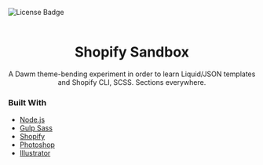 ![License Badge](https://img.shields.io/static/v1?label=license&message=MIT+License&color=brightgreen&style=for-the-badge)
<br />
<br />
<p align="center">


  <h1 align="center">Shopify Sandbox</h1>

  <p align="center">
    A Dawm theme-bending experiment in order to learn Liquid/JSON templates and Shopify CLI, SCSS. Sections everywhere.
    <br />
    <!-- <a href="https://github.com/brandon-stewart-rgb/grumpy-milkshake"><strong>Explore the docs »</strong></a>
    <br />
    <br />
    <a href="https://brandon-stewart-rgb.github.io/grumpy-milkshake/">VIEW LIVE SITE</a>
    ·
    <a href="https://github.com/brandon-stewart-rgb/grumpy-milkshake/issues">Report Bug</a>
    ·
    <a href="https://github.com/brandon-stewart-rgb/grumpy-milkshake/issues">Request Feature</a>
  </p> -->
</p>



<!-- TABLE OF CONTENTS -->
<!-- <details open="open">
  <summary>Table of Contents</summary>
  <ol>
    <li>
      <a href="#about-the-project">About The Project</a>
      <ul>
        <li><a href="#built-with">Built With</a></li>
      </ul>
    </li>
    <li>
      <a href="#getting-started">Getting Started</a>
      <ul>
        <li><a href="#prerequisites">Prerequisites</a></li>
        <li><a href="#installation">Installation</a></li>
      </ul>
    </li>
    <li><a href="#usage">Usage</a></li>
    <li><a href="#roadmap">Roadmap</a></li>
    <li><a href="#contributing">Contributing</a></li>
    <li><a href="#license">License</a></li>
    <li><a href="#contact">Contact</a></li>
    <li><a href="#acknowledgements">Acknowledgements</a></li>
  </ol>
</details> -->



<!-- ABOUT THE PROJECT -->
<!-- ## About The Project

![Screenshot ](public/images/ss.png) -->



### Built With
<!-- 
This section should list any major frameworks that you built your project using. Leave any add-ons/plugins for the acknowledgements section. Here are a few examples. -->
* [Node.js](https://getbootstrap.com)
* [Gulp Sass](https://www.npmjs.com/package/gulp-sass)
* [Shopify](https://www.shopify.com/)
* [Photoshop](https://www.adobe.com/)
* [Illustrator](https://www.adobe.com/)







